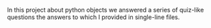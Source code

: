 In this project about python objects we answered a series of quiz-like questions the answers to which I provided in single-line  files.
